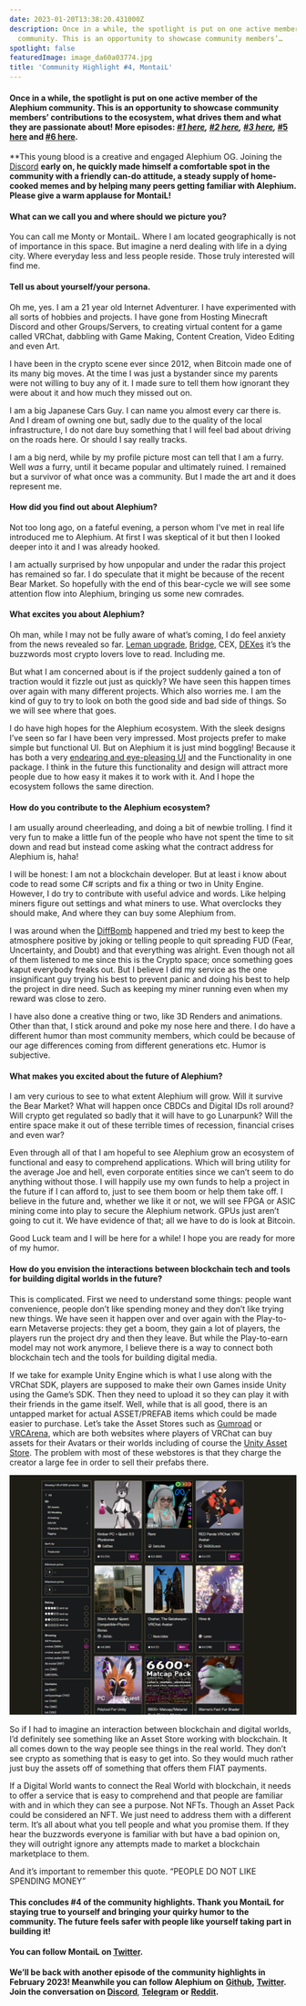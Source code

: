 ```yaml
---
date: 2023-01-20T13:38:20.431000Z
description: Once in a while, the spotlight is put on one active member of the Alephium
  community. This is an opportunity to showcase community members’…
spotlight: false
featuredImage: image_da60a03774.jpg
title: 'Community Highlight #4, MontaiL'
---
```


#### Once in a while, the spotlight is put on one active member of the Alephium community. This is an opportunity to showcase community members’ contributions to the ecosystem, what drives them and what they are passionate about! More episodes: <a href="https://medium.com/@alephium/community-highlight-wilhelm-k%C3%A4llstr%C3%B6m-aka-oracleuggla-81d3938c5692" ><em>#1 here</em></a>_,_ <a href="https://medium.com/@alephium/community-highlight-cgi-bin-c102cc106f19" ><em>#2 here</em></a>_,_ <a href="https://medium.com/@alephium/community-highlight-3-digdug-48a7ec868504" ><em>#3 here</em></a>_,_ <a href="https://medium.com/@alephium/community-highlight-5-txn-71c4fd76ffe8" >#5 here</a> and <a href="https://medium.com/@alephium/community-highlight-6-waldi-zkit-beats-37af1f6df3b8" >#6 here</a>.

**This young blood is a creative and engaged Alephium OG. Joining the [Discord](/discord) **early on, he quickly made himself a comfortable spot in the community with a friendly can-do attitude, a steady supply of home-cooked memes and by helping many peers getting familiar with Alephium. Please give a warm applause for MontaiL!**

#### What can we call you and where should we picture you?

You can call me Monty or MontaiL. Where I am located geographically is not of importance in this space. But imagine a nerd dealing with life in a dying city. Where everyday less and less people reside. Those truly interested will find me.

#### Tell us about yourself/your persona.

Oh me, yes. I am a 21 year old Internet Adventurer. I have experimented with all sorts of hobbies and projects. I have gone from Hosting Minecraft Discord and other Groups/Servers, to creating virtual content for a game called VRChat, dabbling with Game Making, Content Creation, Video Editing and even Art.

I have been in the crypto scene ever since 2012, when Bitcoin made one of its many big moves. At the time I was just a bystander since my parents were not willing to buy any of it. I made sure to tell them how ignorant they were about it and how much they missed out on.

I am a big Japanese Cars Guy. I can name you almost every car there is. And I dream of owning one but, sadly due to the quality of the local infrastructure, I do not dare buy something that I will feel bad about driving on the roads here. Or should I say really tracks.

I am a big nerd, while by my profile picture most can tell that I am a furry. Well _was_ a furry, until it became popular and ultimately ruined. I remained but a survivor of what once was a community. But I made the art and it does represent me.

#### How did you find out about Alephium?

Not too long ago, on a fateful evening, a person whom I’ve met in real life introduced me to Alephium. At first I was skeptical of it but then I looked deeper into it and I was already hooked.

I am actually surprised by how unpopular and under the radar this project has remained so far. I do speculate that it might be because of the recent Bear Market. So hopefully with the end of this bear-cycle we will see some attention flow into Alephium, bringing us some new comrades.

#### What excites you about Alephium?

Oh man, while I may not be fully aware of what’s coming, I do feel anxiety from the news revealed so far. <a href="https://medium.com/@alephium/announcing-the-leman-network-upgrade-c01a81e65f0e" >Leman upgrade,</a> <a href="https://github.com/alephium/wormhole-fork" >Bridge,</a> CEX, <a href="https://github.com/alephium/alephium-web3" >DEXes</a> it’s the buzzwords most crypto lovers love to read. Including me.

But what I am concerned about is if the project suddenly gained a ton of traction would it fizzle out just as quickly? We have seen this happen times over again with many different projects. Which also worries me. I am the kind of guy to try to look on both the good side and bad side of things. So we will see where that goes.

I do have high hopes for the Alephium ecosystem. With the sleek designs I’ve seen so far I have been very impressed. Most projects prefer to make simple but functional UI. But on Alephium it is just mind boggling! Because it has both a very <a href="https://medium.com/@alephium/the-front-end-leman-upgrade-948a98a3e2d" >endearing and eye-pleasing UI</a> and the Functionality in one package. I think in the future this functionality and design will attract more people due to how easy it makes it to work with it. And I hope the ecosystem follows the same direction.

#### How do you contribute to the Alephium ecosystem?

I am usually around cheerleading, and doing a bit of newbie trolling. I find it very fun to make a little fun of the people who have not spent the time to sit down and read but instead come asking what the contract address for Alephium is, haha!

I will be honest: I am not a blockchain developer. But at least i know about code to read some C# scripts and fix a thing or two in Unity Engine. However, I do try to contribute with useful advice and words. Like helping miners figure out settings and what miners to use. What overclocks they should make, And where they can buy some Alephium from.

I was around when the <a href="https://medium.com/@alephium/diffbomb-day-postmortem-334b3fdccc5" >DiffBomb</a> happened and tried my best to keep the atmosphere positive by joking or telling people to quit spreading FUD (Fear, Uncertainty, and Doubt) and that everything was alright. Even though not all of them listened to me since this is the Crypto space; once something goes kaput everybody freaks out. But I believe I did my service as the one insignificant guy trying his best to prevent panic and doing his best to help the project in dire need. Such as keeping my miner running even when my reward was close to zero.

I have also done a creative thing or two, like 3D Renders and animations. Other than that, I stick around and poke my nose here and there. I do have a different humor than most community members, which could be because of our age differences coming from different generations etc. Humor is subjective.

#### What makes you excited about the future of Alephium?

I am very curious to see to what extent Alephium will grow. Will it survive the Bear Market? What will happen once CBDCs and Digital IDs roll around? Will crypto get regulated so badly that it will have to go Lunarpunk? Will the entire space make it out of these terrible times of recession, financial crises and even war?

Even through all of that I am hopeful to see Alephium grow an ecosystem of functional and easy to comprehend applications. Which will bring utility for the average Joe and hell, even corporate entities since we can’t seem to do anything without those. I will happily use my own funds to help a project in the future if I can afford to, just to see them boom or help them take off. I believe in the future and, whether we like it or not, we will see FPGA or ASIC mining come into play to secure the Alephium network. GPUs just aren’t going to cut it. We have evidence of that; all we have to do is look at Bitcoin.

Good Luck team and I will be here for a while! I hope you are ready for more of my humor.

#### How do you envision the interactions between blockchain tech and tools for building digital worlds in the future?

This is complicated. First we need to understand some things: people want convenience, people don’t like spending money and they don’t like trying new things. We have seen it happen over and over again with the Play-to-earn Metaverse projects: they get a boom, they gain a lot of players, the players run the project dry and then they leave. But while the Play-to-earn model may not work anymore, I believe there is a way to connect both blockchain tech and the tools for building digital media.

If we take for example Unity Engine which is what I use along with the VRChat SDK, players are supposed to make their own Games inside Unity using the Game’s SDK. Then they need to upload it so they can play it with their friends in the game itself. Well, while that is all good, there is an untapped market for actual ASSET/PREFAB items which could be made easier to purchase. Let’s take the Asset Stores such as <a href="https://gumroad.com/" >Gumroad</a> or <a href="https://www.vrcarena.com/" >VRCArena</a>, which are both websites where players of VRChat can buy assets for their Avatars or their worlds including of course the <a href="https://assetstore.unity.com/" >Unity Asset Store</a>. The problem with most of these webstores is that they charge the creator a large fee in order to sell their prefabs there.

![](image_4967e654f6.jpg)

So if I had to imagine an interaction between blockchain and digital worlds, I’d definitely see something like an Asset Store working with blockchain. It all comes down to the way people see things in the real world. They don’t see crypto as something that is easy to get into. So they would much rather just buy the assets off of something that offers them FIAT payments.

If a Digital World wants to connect the Real World with blockchain, it needs to offer a service that is easy to comprehend and that people are familiar with and in which they can see a purpose. Not NFTs. Though an Asset Pack could be considered an NFT. We just need to address them with a different term. It’s all about what you tell people and what you promise them. If they hear the buzzwords everyone is familiar with but have a bad opinion on, they will outright ignore any attempts made to market a blockchain marketplace to them.

And it’s important to remember this quote. “PEOPLE DO NOT LIKE SPENDING MONEY”

#### This concludes \#4 of the community highlights. Thank you MontaiL for staying true to yourself and bringing your quirky humor to the community. The future feels safer with people like yourself taking part in building it!

#### You can follow MontaiL on <a href="https://twitter.com/therealmontail" >Twitter</a>.

**We’ll be back with another episode of the community highlights in February 2023! Meanwhile you can follow Alephium on** <a href="https://github.com/alephium/" ><strong>Github</strong></a>**,** <a href="https://twitter.com/alephium" ><strong>Twitter</strong></a>**. Join the conversation on [Discord](/discord)**, <a href="https://t.me/alephiumgroup" ><strong>Telegram</strong></a> **or** <a href="https://www.reddit.com/r/alephium" ><strong>Reddit</strong></a>**.**
